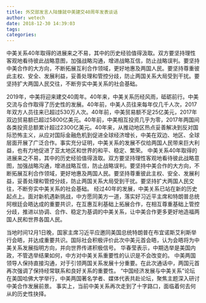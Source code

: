 ```yaml
---
title: 外交部发言人陆慷就中美建交40周年发表谈话
author: wetech
date: 2018-12-30 14:39:03
tags: 
categories: 
---
```

中美关系40年取得的进展来之不易，其中的历史经验值得汲取。双方要坚持理性客观地看待彼此战略意图，加强战略沟通，增进战略互信，防止战略误判。要坚持中美合作的大方向，不断拓展互利合作领域，更好地惠及两国人民。要坚持尊重彼此主权、安全、发展利益，妥善处理和管控分歧，防止两国关系大局受到干扰。要坚持扩大两国人民交往，不断夯实中美关系的社会基础。
<!-- more -->
2019年，中美将迎来建交40周年。40年来，中美关系历经风雨，砥砺前行。中美交流与合作取得了历史性的发展。40年前，中美人员往来每年仅几千人次，2017年双方人员往来已超过530万人次。40年前，中美贸易额不足25亿美元，2017年双边贸易额已超过5800亿美元。40年前，中美相互投资几乎为零，2017年两国间各类投资总额累计超过2300亿美元。40年来，从推动地区热点妥善解决到反对国际恐怖主义，从应对国际金融危机到促进全球经济增长，中美在双边、地区、全球层面开展了广泛合作。事实充分证明，中美关系的发展不仅给两国人民带来巨大利益，也有力地促进了亚太地区和世界的和平、稳定、繁荣。
中美关系40年取得的进展来之不易，其中的历史经验值得汲取。双方要坚持理性客观地看待彼此战略意图，加强战略沟通，增进战略互信，防止战略误判。要坚持中美合作的大方向，不断拓展互利合作领域，更好地惠及两国人民。要坚持尊重彼此主权、安全、发展利益，妥善处理和管控分歧，防止两国关系大局受到干扰。要坚持扩大两国人民交往，不断夯实中美关系的社会基础。
经过40年的发展，中美关系已站在新的历史起点上。面对新机遇新挑战，中方愿同美方一道，落实好习近平主席和特朗普总统阿根廷会晤达成的重要共识，在互惠互利基础上拓展合作，在相互尊重基础上管控分歧，推进以协调、合作、稳定为基调的中美关系，让中美合作更多更好地造福两国人民和世界各国人民。
 
 
当地时间12月1日晚，国家主席习近平应邀同美国总统特朗普在布宜诺斯艾利斯举行会晤，并达成重要共识。国际社会积极评价此次中美元首会晤，认为会晤将为中美关系发展指明方向，并向世界传递积极信号。
华春莹表示，中期选举是美国内政，不管选举结果如何，中方对中美关系重要性的认识是不会改变的。
中美两国领导人保持直接沟通，对于引领两国关系发展十分重要。在此次通话中，两国元首再次强调了保持经常联系和良好关系的重要性。
“中国经济发展与中美关系”论坛在美国哈佛大学举行，中美两国著名学者、媒体代表共赴论坛，聚焦主题深入研讨中美合作发展前景。
事实上，当前中美关系再次走到了十字路口，面临着何去何从的历史性抉择。
